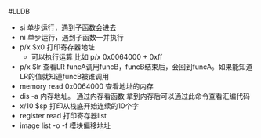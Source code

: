 #LLDB
- si 单步运行，遇到子函数会进去
- ni 单步运行，遇到子函数一并执行
- p/x $x0 打印寄存器地址 
  - 可以执行运算 比如 p/x 0x0064000 + 0xff 
- p/x $lr 查看LR funcA调用funcB，funcB结束后，会回到funcA。如果能知道LR的值就知道funcB被谁调用
- memory read 0x0064000 查看地址的内存
- dis -a 内存地址。 通过内存看函数 拿到内存后可以通过此命令查看汇编代码
- x/10 $sp 打印从栈底开始连续的10个字
- register read 打印寄存器list
- image list -o -f 模块偏移地址